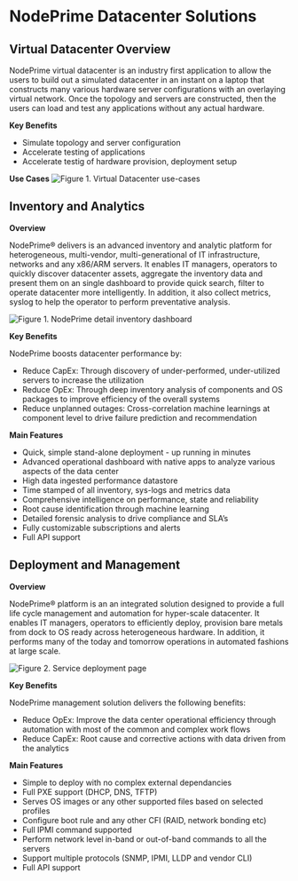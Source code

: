 # NodePrime Datacenter Solutions

## Virtual Datacenter **Overview**   

NodePrime virtual datacenter is an industry first
application to allow the users to build out a simulated
datacenter in an instant on a laptop that constructs many various
hardware server configurations with an overlaying virtual network.  Once the topology and servers are constructed, then the users can load and test any applications without any actual hardware.

**Key Benefits**   

*  Simulate topology and server configuration  
*  Accelerate testing of applications
*  Accelerate testig of hardware provision, deployment setup



**Use Cases** 
![Figure 1.  Virtual Datacenter use-cases](../images/simDC-usecase.png)  

  



## Inventory and Analytics
**Overview**    

NodePrime® delivers is an advanced inventory and analytic platform for heterogeneous, multi-vendor, multi-generational of IT infrastructure, networks and any x86/ARM servers.  It enables IT managers, operators to quickly discover datacenter assets, aggregate the inventory data and present them on an single dashboard to provide quick search, filter to operate datacenter more intelligently.  In addition, it also collect metrics, syslog to help the operator to perform preventative analysis.  

![Figure 1. NodePrime detail inventory dashboard](../images/dashboard.png)  


**Key Benefits**   

NodePrime boosts datacenter performance by:

* Reduce CapEx: Through discovery of under-performed, under-utilized servers to increase the utilization  
* Reduce OpEx: Through deep inventory analysis of components and OS packages to improve efficiency of the overall systems
* Reduce unplanned outages:  Cross-correlation machine learnings at component level to drive failure prediction and recommendation


**Main Features**  

*  Quick, simple stand-alone deployment - up running in minutes  
*  Advanced operational dashboard with native apps to analyze various aspects of the data center  
*  High data ingested performance datastore  
*  Time stamped of all inventory, sys-logs and metrics data  
*  Comprehensive intelligence on performance, state and reliability  
*  Root cause identification through machine learning
*  Detailed forensic analysis to drive compliance and SLA’s
*  Fully customizable subscriptions and alerts 
*  Full API support



## Deployment and Management 

**Overview**  

NodePrime® platform is an an integrated solution designed to provide a full life cycle management and automation for hyper-scale datacenter.   It enables IT managers, operators to efficiently deploy, provision bare metals from dock to OS ready across heterogeneous hardware.  In addition, it performs many of the today and tomorrow operations in automated fashions at large scale.


![Figure 2. Service deployment page](../images/agent-deploy.png)  

**Key Benefits**  

NodePrime management solution delivers the following benefits:  
   
*  Reduce OpEx:  Improve the data center operational efficiency through automation with most of the common and complex work flows  
*  Reduce CapEx: Root cause and corrective actions with data driven from the analytics

**Main Features**  

* Simple to deploy with no complex external dependancies
* Full PXE support (DHCP, DNS, TFTP)  
* Serves OS images or any other supported files based on selected profiles  
* Configure boot rule and any other CFI (RAID, network bonding etc)
* Full IPMI command supported    
* Perform network level in-band or out-of-band commands to all the servers  
* Support multiple protocols (SNMP, IPMI, LLDP and vendor CLI)
* Full API support  
 

